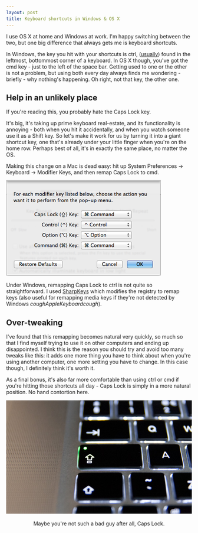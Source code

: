 ```yaml
---
layout: post
title: Keyboard shortcuts in Windows & OS X
---
```


I use OS X at home and Windows at work. I'm happy switching between the two, but one big difference that always gets me is keyboard shortcuts.

In Windows, the key you hit with your shortcuts is ctrl, ([usually][ctrlfnkey]) found in the leftmost, bottommost corner of a keyboard. In OS X though, you've got the cmd key - just to the left of the space bar.
Getting used to one or the other is not a problem, but using both every day always finds me wondering - briefly - why nothing's happening. Oh right, not that key, the other one.

[ctrlfnkey]: /images/2012-06-26-ctrl-corner.jpg


Help in an unlikely place
-------------------------
If you're reading this, you probably hate the Caps Lock key.

It's big, it's taking up prime keyboard real-estate, and its functionality is annoying - both when you hit it accidentally, and when you watch someone use it as a Shift key.
So let's make it work for us by turning it into a giant shortcut key, one that's already under your little finger when you're on the home row. Perhaps best of all, it's in exactly the same place, no matter the OS.

Making this change on a Mac is dead easy: hit up System Preferences -> Keyboard -> Modifier Keys, and then remap Caps Lock to cmd.

<div class="img_wrap">
  <img class="img_standard" src="/images/2012-06-26-osx_modifier_keys.png"/>
</div>

Under Windows, remapping Caps Lock to ctrl is not quite so straightforward. I used [SharpKeys][sharpkeys] which modifies the registry to remap keys (also useful for remapping media keys if they're not detected by Windows *coughAppleKeyboardcough*).

[sharpkeys]: http://sharpkeys.codeplex.com/

Over-tweaking
---
I've found that this remapping becomes natural very quickly, so much so that I find myself trying to use it on other computers and ending up disappointed.
I think this is the reason you should try and avoid too many tweaks like this: it adds one more thing you have to think about when you're using another computer, one more setting you have to change. In this case though, I definitely think it's worth it.

As a final bonus, it's also far more comfortable than using ctrl or cmd if you're hitting those shortcuts all day - Caps Lock is simply in a more natural position. No hand contortion here.

<div class="img_wrap">
  <img class="img_wide" src="/images/2012-06-26-goodcaps-thumb.jpg"/>
  <center style="margin-top:15px;">Maybe you're not such a bad guy after all, Caps Lock.</center>
</div>
